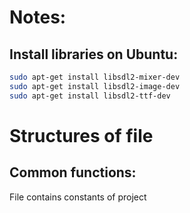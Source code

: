 # Notes:

## Install libraries on Ubuntu:

```bash
sudo apt-get install libsdl2-mixer-dev
sudo apt-get install libsdl2-image-dev
sudo apt-get install libsdl2-ttf-dev
```

# Structures of file

## Common functions:

File contains constants of project
